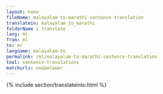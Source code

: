```yaml
---
layout: home
fileName: malayalam-to-marathi-sentence-translation
translatein: malayalam_to_marathi
folderName : translate
lang: ml
from: ml
to: mr
langname: malayalam-to
permalink: /ml/malayalam-to-marathi-sentence-translation
tool: sentence-translations
matchurls: en&&ml&&mr
---
```

{% include section/translateinto.html %}

